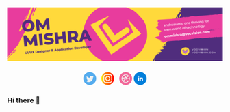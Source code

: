 # [![Om Mishra Header](https://github.com/ommishraa/ommishraa/blob/main/assets/Header.png)](https://vocvision.com/)

<p align='center'>
<a href="https://twitter.com/Om_Vocvision"><img height="30" src="https://github.com/ommishraa/ommishraa/blob/main/assets/icons/twitter.svg?raw=true"></a>&nbsp;&nbsp;
<a href="https://www.instagram.com/om_vocvision/"><img height="30" src="https://github.com/ommishraa/ommishraa/blob/main/assets/icons/instagram.svg?raw=true"></a>&nbsp;&nbsp;
<a href="https://dribbble.com/Om_mishraa"><img height="30" src="https://github.com/ommishraa/ommishraa/blob/main/assets/icons/dribbble.svg?raw=true"></a>
<a href="https://www.linkedin.com/in/om-mishra-827143205/"><img height="30" src="https://github.com/ommishraa/ommishraa/blob/main/assets/icons/iconmonstr-linkedin-4%201.svg?raw=true"></a>
</p>

### Hi there 👋